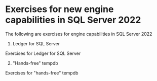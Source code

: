 # Exercises for new engine capabilities in SQL Server 2022

The following are exercises for engine capabilities in SQL Server 2022

1. Ledger for SQL Server

Exercises for Ledger for SQL Server

2. "Hands-free" tempdb

Exercises for "hands-free" tempdb